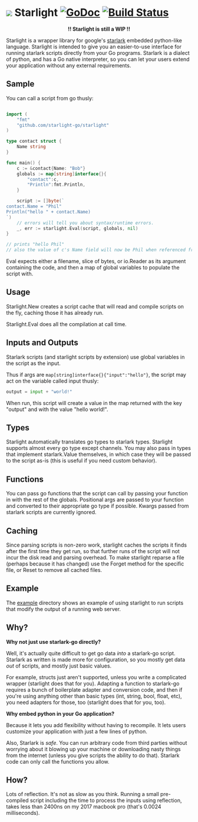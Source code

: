 # <img src="https://user-images.githubusercontent.com/3185864/49534746-5b90de80-f890-11e8-9fd6-5417cf915c67.png"/> Starlight [![GoDoc](https://godoc.org/github.com/starlight-go/starlight?status.svg)](https://godoc.org/github.com/starlight-go/starlight) [![Build Status](https://travis-ci.org/starlight-go/starlight.svg?branch=master)](https://travis-ci.org/starlight-go/starlight)


<p align="center" style="font-weight:bold">!! Starlight is still a WIP !!<p/>


Starlight is a wrapper library for google's [starlark](https://github.com/google/starlark-go)
embedded python-like language. Starlight is intended to give you an easier-to-use
interface for running starlark scripts directly from your Go programs.  Starlark
is a dialect of python, and has a Go native interpreter, so you can let your
users extend your application without any external requirements.


## Sample

You can call a script from go thusly:

```go

import (
    "fmt"
    "github.com/starlight-go/starlight"
)

type contact struct {
    Name string
}

func main() {
    c := &contact{Name: "Bob"}
    globals := map[string]interface{}{
        "contact":c, 
        "Println":fmt.Println,
    }

    script := []byte(`
contact.Name = "Phil"
Println("hello " + contact.Name)
`)
    // errors will tell you about syntax/runtime errors.
    _, err := starlight.Eval(script, globals, nil)
}

// prints "hello Phil"
// also the value of c's Name field will now be Phil when referenced from Go code as well.
```

Eval expects either a filename, slice of bytes, or io.Reader as its argument
containing the code, and then a map of global variables to populate the script
with.

## Usage

Starlight.New creates a script cache that will read and compile scripts on the fly, caching those it has already run.

Starlight.Eval does all the compilation at call time.

## Inputs and Outputs

Starlark scripts (and starlight scripts by extension) use global variables in the
script as the input.

Thus if args are `map[string]interface{}{"input":"hello"}`, the script may act
on the variable called input thusly:

```python
output = input + "world!"
```

When run, this script will create a value in the map returned with the
key "output" and with the value "hello world!".

## Types

Starlight automatically translates go types to starlark types. Starlight
supports almost every go type except channels.   You may also pass in types that
implement starlark.Value themselves, in which case they will be passed to the
script as-is (this is useful if you need custom behavior).

## Functions

You can pass go functions that the script can call by passing your function in
with the rest of the globals. Positional args are passed to your function and
converted to their appropriate go type if possible. Kwargs passed from starlark
scripts are currently ignored.

## Caching

Since parsing scripts is non-zero work, starlight caches the scripts it finds
after the first time they get run, so that further runs of the script will not
incur the disk read and parsing overhead. To make starlight reparse a file
(perhaps because it has changed) use the Forget method for the specific file, or
Reset to remove all cached files.

## Example

The [example](https://github.com/starlight-go/starlight/tree/master/example)
directory shows an example of using starlight to run scripts that modify the
output of a running web server.

## Why?

**Why not just use starlark-go directly?**

Well, it's actually quite difficult to get go data *into* a starlark-go script. Starlark as written is made more for configuration, so you mostly get data *out* of scripts, and mostly just basic values.

For example, structs just aren't supported, unless you write a complicated wrapper (starlight does that for you). Adapting a function to starlark-go requires a bunch of boilerplate adapter and conversion code, and then if you're using anything other than basic types (int, string, bool, float, etc), you need adapters for those, too (starlight does that for you, too).

**Why embed python in your Go application?**

Because it lets you add flexibility without having to recompile.  It lets users customize your application with just a few lines of python.

Also, Starlark is *safe*.  You can run arbitrary code from third parties without worrying about it blowing up your machine or downloading nasty things from the internet (unless you give scripts the ability to do that).  Starlark code can only call the functions you allow.

## How?

Lots of reflection.  It's not as slow as you think.  Running a small pre-compiled script including the time to process the inputs using reflection, takes less than 2400ns on my 2017 macbook pro (that's 0.0024 milliseconds). 
